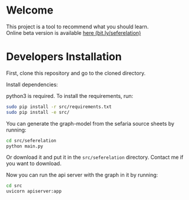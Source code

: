 # Welcome
This project is a tool to recommend what you should learn.  
Online beta version is available [here (bit.ly/seferelation)](https://bit.ly/seferelation)

# Developers Installation
First, clone this repository and go to the cloned directory.

Install dependencies:

python3 is required.
To install the requirements, run: 
```bash
sudo pip install -r src/requirements.txt
sudo pip install -e src/
```

You can generate the graph-model from the sefaria source sheets by running:
```bash
cd src/seferelation
python main.py
```
Or download it and put it in the `src/seferelation` directory. Contact me if you want to download. 

Now you can run the api server with the graph in it by running: 
```bash
cd src
uvicorn apiserver:app
```
